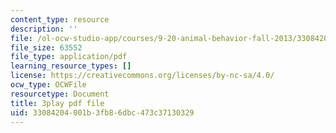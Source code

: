 ```yaml
---
content_type: resource
description: ''
file: /ol-ocw-studio-app/courses/9-20-animal-behavior-fall-2013/33084204001b3fb86dbc473c37130329_472241.pdf
file_size: 63552
file_type: application/pdf
learning_resource_types: []
license: https://creativecommons.org/licenses/by-nc-sa/4.0/
ocw_type: OCWFile
resourcetype: Document
title: 3play pdf file
uid: 33084204-001b-3fb8-6dbc-473c37130329
---
```

